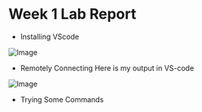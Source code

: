 # Week 1 Lab Report

- Installing VScode

![Image](https://matttam2002.github.io/cse15l-lab-reports/screenshot%20for%20cs15L%20week0.png)

- Remotely Connecting
Here is my output in VS-code

![Image](https://matttam2002.github.io/cse15l-lab-reports/Screenshot.1.png)

- Trying Some Commands




